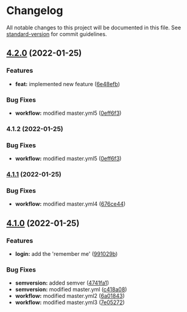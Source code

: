 # Changelog

All notable changes to this project will be documented in this file. See [standard-version](https://github.com/conventional-changelog/standard-version) for commit guidelines.

## [4.2.0](https://github.com/cmani97/sem-demo/compare/v4.1.1...v4.2.0) (2022-01-25)


### Features

* **feat:** implemented new feature ([6e48efb](https://github.com/cmani97/sem-demo/commit/6e48efb23b5c6e4ce4a27d39cbe4a16488444c3a))


### Bug Fixes

* **workflow:** modified master.yml5 ([0eff6f3](https://github.com/cmani97/sem-demo/commit/0eff6f33bb48b3d6ebc1a9856b07e0faca04a527))

### 4.1.2 (2022-01-25)


### Bug Fixes

* **workflow:** modified master.yml5 ([0eff6f3](https://github.com/cmani97/sem-demo/commit/0eff6f33bb48b3d6ebc1a9856b07e0faca04a527))

### [4.1.1](https://github.com/cmani97/sem-demo/compare/v4.1.0...v4.1.1) (2022-01-25)


### Bug Fixes

* **workflow:** modified master.yml4 ([676ce44](https://github.com/cmani97/sem-demo/commit/676ce44250a12a8c1a81845542fec49c18126fca))

## [4.1.0](https://github.com/cmani97/sem-demo/compare/v1.0.8...v4.1.0) (2022-01-25)


### Features

* **login:** add the 'remember me' ([991029b](https://github.com/cmani97/sem-demo/commit/991029bec9db5075facd67fdcee449a4bcb12416))


### Bug Fixes

* **semversion:** added semver ([4741fa1](https://github.com/cmani97/sem-demo/commit/4741fa199f9ff12a4da4e3f4109f1e085122a461))
* **semversion:** modified master.yml ([c418a08](https://github.com/cmani97/sem-demo/commit/c418a0838a05dc27fe6ceeb83519ac61fb1906da))
* **workflow:** modified master.yml2 ([6a01843](https://github.com/cmani97/sem-demo/commit/6a01843b76e61c11f79aa9137094da37d5d4bd2e))
* **workflow:** modified master.yml3 ([7e05272](https://github.com/cmani97/sem-demo/commit/7e05272920aae9bf824316321be5e28e31e84b6f))
